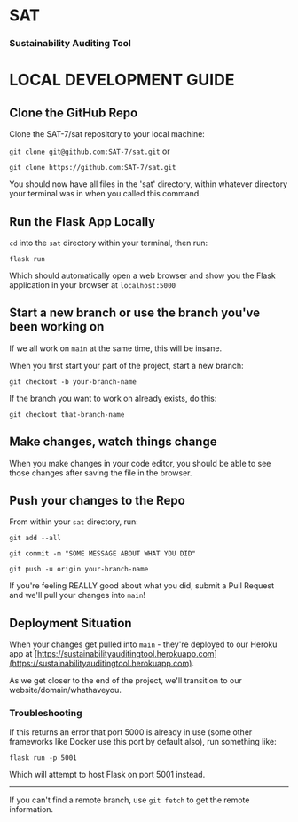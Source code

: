 # SAT
### Sustainability Auditing Tool

# LOCAL DEVELOPMENT GUIDE

## Clone the GitHub Repo

Clone the SAT-7/sat repository to your local machine:

`git clone git@github.com:SAT-7/sat.git` or

`git clone https://github.com:SAT-7/sat.git`

You should now have all files in the 'sat' directory, within whatever directory your terminal was in when you called this command.

## Run the Flask App Locally

`cd` into the `sat` directory within your terminal, then run:

`flask run`

Which should automatically open a web browser and show you the Flask application in your browser at `localhost:5000`

## Start a new branch or use the branch you've been working on

If we all work on `main` at the same time, this will be insane.

When you first start your part of the project, start a new branch:

`git checkout -b your-branch-name`

If the branch you want to work on already exists, do this:

`git checkout that-branch-name`

## Make changes, watch things change

When you make changes in your code editor, you should be able to see those changes after saving the file in the browser.

## Push your changes to the Repo

From within your `sat` directory, run:

`git add --all`

`git commit -m "SOME MESSAGE ABOUT WHAT YOU DID"`

`git push -u origin your-branch-name`

If you're feeling REALLY good about what you did, submit a Pull Request and we'll pull your changes into `main`!

## Deployment Situation

When your changes get pulled into `main` - they're deployed to our Heroku app at [https://sustainabilityauditingtool.herokuapp.com](https://sustainabilityauditingtool.herokuapp.com).

As we get closer to the end of the project, we'll transition to our website/domain/whathaveyou.

### Troubleshooting

If this returns an error that port 5000 is already in use (some other frameworks like Docker use this port by default also), run something like:

`flask run -p 5001`

Which will attempt to host Flask on port 5001 instead.

---

If you can't find a remote branch, use `git fetch` to get the remote information.